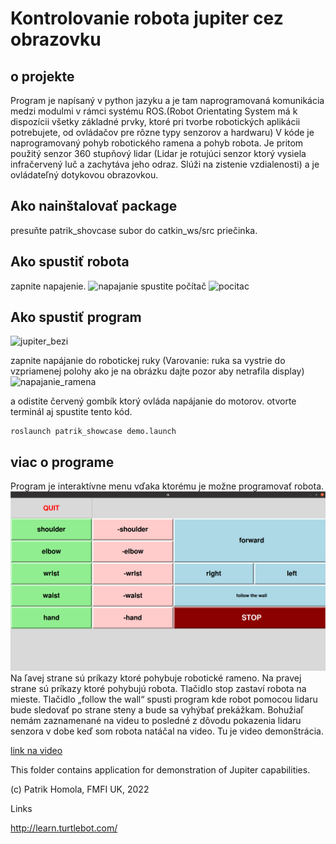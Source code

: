 # Kontrolovanie robota jupiter cez obrazovku

## o projekte
Program je napísaný  v python jazyku a je tam naprogramovaná komunikácia medzi modulmi v rámci systému ROS.(Robot Orientating System má k dispozícii všetky základné prvky, ktoré pri tvorbe robotických aplikácii potrebujete, od ovládačov pre rôzne typy senzorov a hardwaru)
V kóde je naprogramovaný pohyb robotického ramena a pohyb robota. Je pritom použitý senzor 360 stupňový lidar (Lidar je rotujúci senzor ktorý vysiela infračervený luč a zachytáva jeho odraz. Slúži na zistenie vzdialenosti) a je ovládateľný dotykovou obrazovkou.

## Ako nainštalovať package
presuňte patrik_shovcase subor do catkin_ws/src priečinka.
## Ako spustiť robota
zapnite napajenie.
![napajanie](https://user-images.githubusercontent.com/33252560/176631225-c3bc9f43-f69f-48af-ac9b-58d00f1a71bc.jpg)
spustite počítač
![pocitac](https://user-images.githubusercontent.com/33252560/176631252-8e9b3df5-c819-44a2-8a04-b211a2a93060.jpg)

## Ako spustiť program
![jupiter_bezi](https://user-images.githubusercontent.com/33252560/176631163-2d298ca6-b772-43d4-9838-412c8aed450a.jpg)

zapnite napájanie do robotickej ruky (Varovanie: ruka sa vystrie do vzpriamenej polohy ako je na obrázku dajte pozor aby netrafila display)
![napajanie_ramena](https://user-images.githubusercontent.com/33252560/176631236-86f6b43f-70ce-417b-8038-f0ffe9a2e0ea.jpg)

a odistite červený gombík ktorý ovláda napájanie do motorov.
otvorte terminál aj spustite tento kód.
```
roslaunch patrik_showcase demo.launch
```
## viac o programe
Program je interaktívne menu vďaka ktorému je možne programovať robota.
![menu](screenshot_aplikacie.png)
Na ľavej strane sú príkazy ktoré pohybuje robotické rameno. Na pravej strane sú príkazy ktoré pohybujú robota. 
Tlačidlo stop zastaví robota na mieste. Tlačidlo „follow the wall“  spusti program kde robot pomocou lidaru bude sledovať po strane steny a bude sa vyhýbať prekážkam. Bohužiaľ nemám zaznamenané na videu to posledné z dôvodu pokazenia lidaru senzora v dobe keď som robota natáčal na video.  Tu je video demonštrácia.

[link na video](https://www.youtube.com/watch?v=hhut5zByEuA)




This folder contains application for demonstration of Jupiter capabilities.

(c) Patrik Homola, FMFI UK, 2022

Links

http://learn.turtlebot.com/
